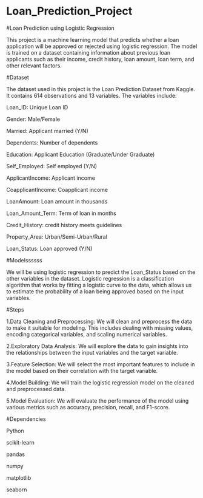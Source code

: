 # Loan_Prediction_Project
#Loan Prediction using Logistic Regression

This project is a machine learning model that predicts whether a loan application will be approved or rejected using logistic regression. The model is trained on a dataset containing information about previous loan applicants such as their income, credit history, loan amount, loan term, and other relevant factors.

#Dataset

The dataset used in this project is the Loan Prediction Dataset from Kaggle. It contains 614 observations and 13 variables. The variables include:

Loan_ID: Unique Loan ID

Gender: Male/Female

Married: Applicant married (Y/N)

Dependents: Number of dependents

Education: Applicant Education (Graduate/Under Graduate)

Self_Employed: Self employed (Y/N)

ApplicantIncome: Applicant income

CoapplicantIncome: Coapplicant income

LoanAmount: Loan amount in thousands

Loan_Amount_Term: Term of loan in months

Credit_History: credit history meets guidelines

Property_Area: Urban/Semi-Urban/Rural

Loan_Status: Loan approved (Y/N)

#Modelssssss

We will be using logistic regression to predict the Loan_Status based on the other variables in the dataset. Logistic regression is a classification algorithm that works by fitting a logistic curve to the data, which allows us to estimate the probability of a loan being approved based on the input variables.

#Steps

1.Data Cleaning and Preprocessing: We will clean and preprocess the data to make it suitable for modeling. This includes dealing with missing values, encoding categorical variables, and scaling numerical variables.

2.Exploratory Data Analysis: We will explore the data to gain insights into the relationships between the input variables and the target variable.

3.Feature Selection: We will select the most important features to include in the model based on their correlation with the target variable.

4.Model Building: We will train the logistic regression model on the cleaned and preprocessed data.

5.Model Evaluation: We will evaluate the performance of the model using various metrics such as accuracy, precision, recall, and F1-score.

#Dependencies

Python

scikit-learn

pandas

numpy

matplotlib

seaborn

